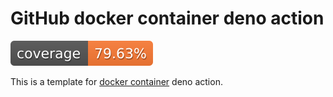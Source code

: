 # GitHub docker container deno action

![Action coverage](coverage.svg)

This is a template for
[docker container](https://docs.github.com/en/actions/creating-actions/about-custom-actions)
deno action.
